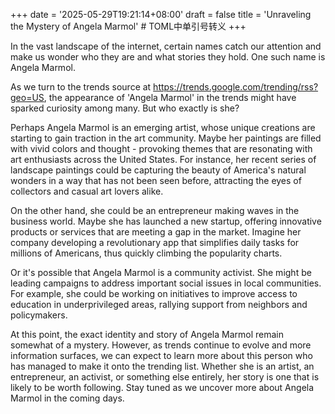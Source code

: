 +++
date = '2025-05-29T19:21:14+08:00'
draft = false
title = 'Unraveling the Mystery of Angela Marmol' # TOML中单引号转义
+++

In the vast landscape of the internet, certain names catch our attention and make us wonder who they are and what stories they hold. One such name is Angela Marmol.

As we turn to the trends source at https://trends.google.com/trending/rss?geo=US, the appearance of 'Angela Marmol' in the trends might have sparked curiosity among many. But who exactly is she?

Perhaps Angela Marmol is an emerging artist, whose unique creations are starting to gain traction in the art community. Maybe her paintings are filled with vivid colors and thought - provoking themes that are resonating with art enthusiasts across the United States. For instance, her recent series of landscape paintings could be capturing the beauty of America's natural wonders in a way that has not been seen before, attracting the eyes of collectors and casual art lovers alike.

On the other hand, she could be an entrepreneur making waves in the business world. Maybe she has launched a new startup, offering innovative products or services that are meeting a gap in the market. Imagine her company developing a revolutionary app that simplifies daily tasks for millions of Americans, thus quickly climbing the popularity charts.

Or it's possible that Angela Marmol is a community activist. She might be leading campaigns to address important social issues in local communities. For example, she could be working on initiatives to improve access to education in underprivileged areas, rallying support from neighbors and policymakers.

At this point, the exact identity and story of Angela Marmol remain somewhat of a mystery. However, as trends continue to evolve and more information surfaces, we can expect to learn more about this person who has managed to make it onto the trending list. Whether she is an artist, an entrepreneur, an activist, or something else entirely, her story is one that is likely to be worth following. Stay tuned as we uncover more about Angela Marmol in the coming days.